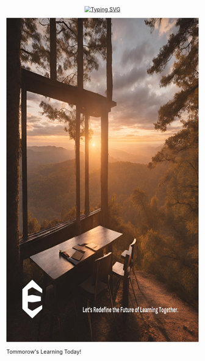 
<p align="center">
    <a href="https://git.io/typing-svg"><img src="https://readme-typing-svg.herokuapp.com?font=Bree+Serif&size=30&pause=1000&color=1263F0&background=26FF4800&center=true&vCenter=true&width=435&lines=Hi%F0%9F%91%8B%2C+We+Are+Edify;Welcome+to+our+Github+page;Feel+free+to+connect+with+us!" alt="Typing SVG" /></a>

<img src="Instagram post (7).png" height="850" width="900"></a>
</p>

Tommorow's Learning Today!

